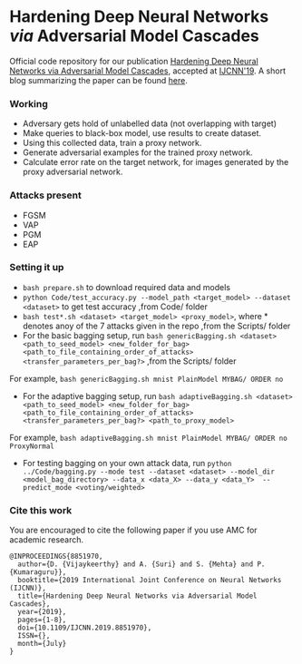 # Hardening Deep Neural Networks _via_ Adversarial Model Cascades 

Official code repository for our publication [Hardening Deep Neural Networks via Adversarial Model Cascades](http://precog.iiitd.edu.in/pubs/Hardening_Deep_Neural_Networks_IJCNN.pdf), accepted at [IJCNN'19](https://www.ijcnn.org/). A short blog summarizing the paper can be found [here](http://precog.iiitd.edu.in/blog/2019/03/13/hardening-deep-neural-networks-via-adversarial-model-cascades/).


### Working

- Adversary gets hold of unlabelled data (not overlapping with target)
- Make queries to black-box model, use results to create dataset.
- Using this collected data, train a proxy network.
- Generate adversarial examples for the trained proxy network.
- Calculate error rate on the target network, for images generated by the proxy adversarial network.

### Attacks present

- FGSM
- VAP
- PGM
- EAP

### Setting it up

- `bash prepare.sh` to download required data and models
- `python Code/test_accuracy.py --model_path <target_model> --dataset <dataset>` to get test accuracy ,from Code/ folder 
- `bash test*.sh <dataset> <target_model> <proxy_model>`, where * denotes anoy of the 7 attacks given in the repo ,from the Scripts/ folder
- For the basic bagging setup, run `bash genericBagging.sh <dataset> <path_to_seed_model> <new_folder_for_bag>    <path_to_file_containing_order_of_attacks> <transfer_parameters_per_bag?>` ,from the Scripts/ folder

For example, `bash genericBagging.sh mnist PlainModel MYBAG/ ORDER no`
- For the adaptive bagging setup, run `bash adaptiveBagging.sh <dataset> <path_to_seed_model> <new_folder_for_bag> <path_to_file_containing_order_of_attacks> <transfer_parameters_per_bag?> <path_to_proxy_model>`

For example, `bash adaptiveBagging.sh mnist PlainModel MYBAG/ ORDER no ProxyNormal`
- For testing bagging on your own attack data, run `python ../Code/bagging.py --mode test --dataset <dataset> --model_dir <model_bag_directory> --data_x <data_X> --data_y <data_Y>  --predict_mode <voting/weighted>`


### Cite this work
You are encouraged to cite the following paper if you use AMC for academic research.

```
@INPROCEEDINGS{8851970,
  author={D. {Vijaykeerthy} and A. {Suri} and S. {Mehta} and P. {Kumaraguru}},
  booktitle={2019 International Joint Conference on Neural Networks (IJCNN)},
  title={Hardening Deep Neural Networks via Adversarial Model Cascades},
  year={2019},
  pages={1-8},
  doi={10.1109/IJCNN.2019.8851970},
  ISSN={},
  month={July}
}
```
